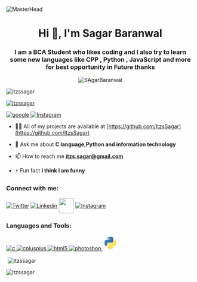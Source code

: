 ![MasterHead](https://jguni.in/images/full-stack-banner.jpg)
<h1 align="center">Hi 👋, I'm Sagar Baranwal</h1>
<h3 align="center">I am a BCA Student who likes coding and I also try to learn some new languages like CPP , Python , JavaScript and more for best opportunity in Future thanks</h3>
 <p align="center"> <img src="https://camo.githubusercontent.com/cae12fddd9d6982901d82580bdf321d81fb299141098ca1c2d4891870827bf17/68747470733a2f2f6d69726f2e6d656469756d2e636f6d2f6d61782f313336302f302a37513379765349765f7430696f4a2d5a2e676966"" alt="SAgarBaranwal" /> </p>
<p align="left"> <img src="https://komarev.com/ghpvc/?username=itzssagar&label=Profile%20views&color=0e75b6&style=flat" alt="itzssagar" /> </p>

<p align="left"> <a href="https://twitter.com/itzssagar" target="blank"><img src="https://img.shields.io/twitter/follow/itzssagar?logo=twitter&style=for-the-badge" alt="itzssagar" /></a> </p>
<a href="https://www.instagram.com/defaulter_being/" target = "_main">
    <img src = "https://cdn-icons-png.flaticon.com/512/87/87390.png" alt = "google"
    height="25"/></a>
    <a href="https://www.instagram.com/defaulter_being/" target = "_main">
        <img src = "https://upload.wikimedia.org/wikipedia/commons/thumb/2/2a/Instagram_logo.svg/1280px-Instagram_logo.svg.png" alt = "Instagram"
        height="20"/></a>

- 👨‍💻 All of my projects are available at [https://github.com/ItzsSagar](https://github.com/ItzsSagar)

- 💬 Ask me about **C language,Python and information technology**

- 📫 How to reach me **itzs.sagar@gmail.com**

- ⚡ Fun fact **I think I am funny**

<h3 align="left">Connect with me:</h3>
<p align="left">
<a href="https://twitter.com/itzssagar" target="blank"><img align="center" src="https://upload.wikimedia.org/wikipedia/commons/thumb/6/6f/Logo_of_Twitter.svg/512px-Logo_of_Twitter.svg.png?20220821125553" alt="Twitter" height="30" width="40" /></a>
<a href="https://linkedin.com/in/sagar baranwal" target="blank"><img align="center" src="https://upload.wikimedia.org/wikipedia/commons/thumb/c/ca/LinkedIn_logo_initials.png/800px-LinkedIn_logo_initials.png" alt="Linkedin" height="35" width="40" /></a>
<a href="https://fb.com/sagarbaranwal" target="blank"><img align="center" src="https://zoltek.com/wp-content/uploads/2023/01/Facebook-logo.png" height="40" width="40" /></a>
<a href="https://instagram.com/defaulter_being" target="blank"><img align="center" src="https://play-lh.googleusercontent.com/VRMWkE5p3CkWhJs6nv-9ZsLAs1QOg5ob1_3qg-rckwYW7yp1fMrYZqnEFpk0IoVP4LM" alt="Instagram" height="40" width="40" /></a>
</p>

<h3 align="left">Languages and Tools:</h3>
<p align="left"> <a href="https://www.cprogramming.com/" target="_blank" rel="noreferrer"> <img src="https://www.clipartmax.com/png/middle/351-3515666_c-language-global-or-external-variables-with-examples-c-programming-logo.png" alt="c" width="40" height="40"/> </a> <a href="https://www.w3schools.com/cpp/" target="_blank" rel="noreferrer"> <img src="https://upload.wikimedia.org/wikipedia/commons/thumb/1/18/ISO_C%2B%2B_Logo.svg/1200px-ISO_C%2B%2B_Logo.svg.png" alt="cplusplus" width="35" height="40"/> </a> <a href="https://www.w3.org/html/" target="_blank" rel="noreferrer"> <img src="https://upload.wikimedia.org/wikipedia/commons/thumb/6/61/HTML5_logo_and_wordmark.svg/2048px-HTML5_logo_and_wordmark.svg.png" alt="html5" width="43" height="50"/> </a> <a href="https://www.photoshop.com/en" target="_blank" rel="noreferrer"> <img src="" alt="photoshop" width="60" height="40"/> </a> <a href="https://www.python.org" target="_blank" rel="noreferrer"> <img src="https://raw.githubusercontent.com/devicons/devicon/master/icons/python/python-original.svg" alt="python" width="40" height="40"/> </a> </p>



<p>&nbsp;<img align="center" src="https://github-readme-stats.vercel.app/api?username=itzssagar&show_icons=true&locale=en" alt="itzssagar" /></p>
<p><img align="left" src="https://github-readme-stats.vercel.app/api/top-langs?username=itzssagar&show_icons=true&locale=en&layout=compact" alt="itzssagar" /></p>

